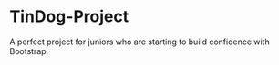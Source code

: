 # TinDog-Project
A perfect project for juniors who are starting to build confidence with Bootstrap.
